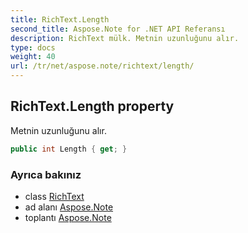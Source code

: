 ```yaml
---
title: RichText.Length
second_title: Aspose.Note for .NET API Referansı
description: RichText mülk. Metnin uzunluğunu alır.
type: docs
weight: 40
url: /tr/net/aspose.note/richtext/length/
---
```

## RichText.Length property

Metnin uzunluğunu alır.

```csharp
public int Length { get; }
```

### Ayrıca bakınız

* class [RichText](../)
* ad alanı [Aspose.Note](../../richtext/)
* toplantı [Aspose.Note](../../../)


